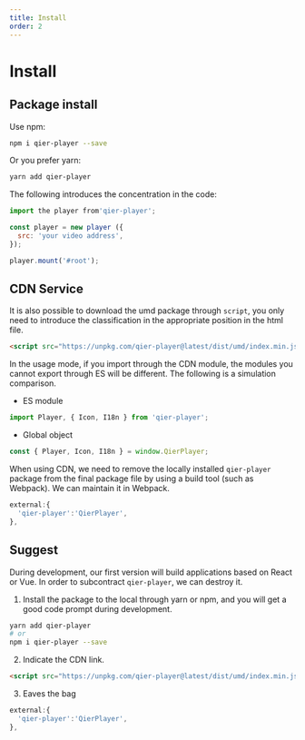 ```yaml
---
title: Install
order: 2
---
```


# Install

## Package install

Use npm:

```bash
npm i qier-player --save
```

Or you prefer yarn:

```bash
yarn add qier-player
```

The following introduces the concentration in the code:

```js
import the player from'qier-player';

const player = new player ({
  src: 'your video address',
});

player.mount('#root');
```

## CDN Service

It is also possible to download the umd package through `script`, you only need to introduce the classification in the appropriate position in the html file.

```html
<script src="https://unpkg.com/qier-player@latest/dist/umd/index.min.js"></script>
```

In the usage mode, if you import through the CDN module, the modules you cannot export through ES will be different. The following is a simulation comparison.

- ES module

```js
import Player, { Icon, I18n } from 'qier-player';
```

- Global object

```js
const { Player, Icon, I18n } = window.QierPlayer;
```

When using CDN, we need to remove the locally installed `qier-player` package from the final package file by using a build tool (such as Webpack). We can maintain it in Webpack.

```js
external:{
  'qier-player':'QierPlayer',
},
```

## Suggest

During development, our first version will build applications based on React or Vue. In order to subcontract `qier-player`, we can destroy it.

1. Install the package to the local through yarn or npm, and you will get a good code prompt during development.

```bash
yarn add qier-player
# or
npm i qier-player --save
```

2. Indicate the CDN link.

```html
<script src="https://unpkg.com/qier-player@latest/dist/umd/index.min.js"></script>
```

3. Eaves the bag

```js
external:{
  'qier-player':'QierPlayer',
},
```
